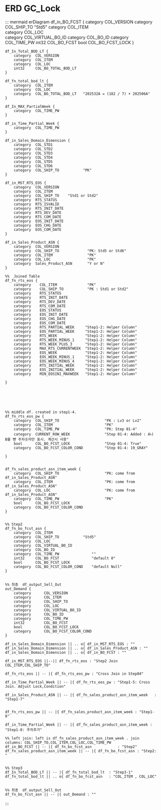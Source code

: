 # ERD  GC_Lock
::: mermaid
erDiagram
    df_in_BO_FCST {
        category  COL_VERSION
        category  COL_SHIP_TO           "Std5"
        category  COL_ITEM              
        category  COL_LOC               
        category  COL_VIRTUAL_BO_ID
        category  COL_BO_ID
        category  COL_TIME_PW
        int32     COL_BO_FCST
        bool      COL_BO_FCST_LOCK
    }


    df_In_Total_BOD_LT {
        category  COL_VERSION
        category  COL_ITEM
        category  COL_LOC
        int32     COL_BO_TOTAL_BOD_LT
    }

    df_fn_total_bod_lt {
        category  COL_ITEM
        category  COL_LOC
        category  COL_BO_TOTAL_BOD_LT   "202532A = (182 / 7) + 202506A"
    }

    df_In_MAX_PartialWeek {
        category  COL_TIME_PW
    }

    df_in_Time_Partial_Week {
        category  COL_TIME_PW
    }

    df_in_Sales_Domain_Dimension {
        category  COL_STD1
        category  COL_STD2
        category  COL_STD3
        category  COL_STD4
        category  COL_STD5
        category  COL_STD6
        category  COL_SHIP_TO           "PK"
    }

    df_in_MST_RTS_EOS {
        category  COL_VERSION
        category  COL_ITEM
        category  COL_SHIP_TO    "Std1 or Std2"
        category  RTS_STATUS
        category  RTS_ISVALID
        category  RTS_INIT_DATE
        category  RTS_DEV_DATE
        category  RTS_COM_DATE 
        category  EOS_INIT_DATE
        category  EOS_CHG_DATE
        category  EOS_COM_DATE 
    }

    df_in_Sales_Product_ASN {
        category  COL_VERSION             
        category  COL_SHIP_TO             "PK: Std5 or Std6"
        category  COL_ITEM                "PK" 
        category  COL_LOC                 "PK"
        category  Sales_Product_ASN       "Y or N"
    }

    %%  Joined Table
    df_fn_rts_eos {
        category    COL_ITEM              "PK"
        category    COL_SHIP_TO           "PK : Std1 or Std2"
        category    RTS_STATUS        
        category    RTS_INIT_DATE
        category    RTS_DEV_DATE
        category    RTS_COM_DATE 
        category    EOS_STATUS
        category    EOS_INIT_DATE           
        category    EOS_CHG_DATE
        category    EOS_COM_DATE 
        category    RTS_PARTIAL_WEEK     "Step1-2: Helper Column"
        category    EOS_PARTIAL_WEEK     "Step1-2: Helper Column"
        category    RTS_WEEK             "Step1-2: Helper Column"
        category    RTS_WEEK_MINUS_1     "Step1-2: Helper Column"
        category    RTS_WEEK_PLUS_3      "Step1-2: Helper Column"
        category    MAX_RTS_CURRENTWEEK  "Step1-2: Helper Column"
        category    EOS_WEEK             "Step1-2: Helper Column"
        category    EOS_WEEK_MINUS_1     "Step1-2: Helper Column"
        category    EOS_WEEK_MINUS_4     "Step1-2: Helper Column"
        category    RTS_INITIAL_WEEK     "Step1-2: Helper Column"
        category    EOS_INITIAL_WEEK     "Step1-2: Helper Column"
        category    MIN_EOSINI_MAXWEEK   "Step1-2: Helper Column"

    }






    %% middle df. created in step1-4.
    df_fn_rts_eos_pw {
        category  COL_SHIP_TO                     "PK : Lv3 or Lv2"
        category  COL_ITEM                        "PK"
        category  COL_TIME_PW                     "PK: Step 01-4"
        category  CURRENT_ROW_WEEK                "Step 01-4: Added : A나 B를 뺀 주차숫자만 표시. 계산시 사용"
        bool      COL_BO_FCST_LOCK                "Step 01-4: True"
        category  COL_BO_FCST_COLOR_COND          "Step 01-4: 19_GRAY"
        
    }


    df_fn_sales_product_asn_item_week {
        category  COL_SHIP_TO                     "PK: come from df_in_Sales_Product_ASN"
        category  COL_ITEM                        "PK: come from df_in_Sales_Product_ASN"
        category  COL_LOC                         "PK: come from df_in_Sales_Product_ASN"
        category  COL_TIME_PW                     "PK"
        bool      COL_BO_FCST_LOCK           
        category  COL_BO_FCST_COLOR_COND   
    }


    %% Step2
    df_fn_bo_fcst_asn {
        category  COL_ITEM
        category  COL_SHIP_TO           "Std5"
        category  COL_LOC               
        category  COL_VIRTUAL_BO_ID
        category  COL_BO_ID             
        category  COL_TIME_PW               ""
        int32     COL_BO_FCST               "default 0"
        bool      COL_BO_FCST_LOCK
        category  COL_BO_FCST_COLOR_COND    "default Null"
    }


    %% 최종  df_output_Sell_Out
    out_Demand {
        category      COL_VERSION
        category      COL_ITEM
        category      COL_SHIP_TO    
        category      COL_LOC  
        category      COL_VIRTUAL_BO_ID
        category      COL_BO_ID
        category      COL_TIME_PW 
        int32         COL_BO_FCST
        bool          COL_BO_FCST_LOCK    
        category      COL_BO_FCST_COLOR_COND    
    }

    df_in_Sales_Domain_Dimension || .. o{ df_in_MST_RTS_EOS : ""
    df_in_Sales_Domain_Dimension || .. o{ df_in_Sales_Product_ASN : ""
    df_in_Sales_Domain_Dimension || .. o{ df_in_BO_FCST : ""

    df_in_MST_RTS_EOS ||--|| df_fn_rts_eos : "Step2 Join COL_ITEM,COL_SHIP_TO"

    df_fn_rts_eos || -- |{ df_fn_rts_eos_pw : "Cross Join in Step04"
    
    df_in_Time_Partial_Week || -- |{ df_fn_rts_eos_pw : "Step1-5: Cross Join. Adjust Lock,Condition"

    df_in_Sales_Product_ASN || -- |{ df_fn_sales_product_asn_item_week   : "Step1-7"
    

    df_fn_rts_eos_pw || -- |{ df_fn_sales_product_asn_item_week : "Step1-8"

    df_in_Time_Partial_Week || -- |{ df_fn_sales_product_asn_item_week : "Step1-8: 주차추가"

    %% left join: left is df_fn_sales_product_asn_item_week . join columns: COL_SHIP_TO,COL_ITEM,COL_LOC,COL_TIME_PW
    df_in_BO_FCST || -- |{ df_fn_bo_fcst_asn            : "Step2"
    df_fn_sales_product_asn_item_week || -- |{ df_fn_bo_fcst_asn : "Step2: "


    %% Step3
    df_In_Total_BOD_LT || -- |{ df_fn_total_bod_lt  : "Step3-1"
    df_fn_total_bod_lt || .. o{ df_fn_bo_fcst_asn   : "COL_ITEM , COL_LOC"


    %% 최종  df_output_Sell_Out
    df_fn_bo_fcst_asn || -- |{ out_Demand : ""



:::
